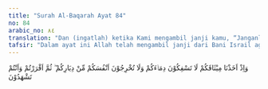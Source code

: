 ```yaml
---
title: "Surah Al-Baqarah Ayat 84"
no: 84
arabic_no: ٨٤
translation: "Dan (ingatlah) ketika Kami mengambil janji kamu, “Janganlah kamu menumpahkan darahmu (membunuh orang), dan mengusir dirimu (saudara sebangsamu) dari kampung halamanmu.” Kemudian kamu berikrar dan bersaksi."
tafsir: "Dalam ayat ini Allah telah mengambil janji dari Bani Israil agar mereka benar-benar menjauhi pertumpahan darah di antara mereka, dan tidak saling mengusir dari negeri masing-masing. Mereka hendaklah merupakan kesatuan bangsa karena satu agama dan satu keturunan. Masing-masing hendaklah merasa bahwa diri dan darahnya adalah diri dan darah kaumnya.\n\nAyat ini juga mengandung larangan mengerjakan kejahatan-kejahatan yang dapat dijatuhi hukuman mati (qisas), atau pengusiran dari kampung halaman yang berarti \"membunuh diri sendiri\". Bilamana mengerjakan suatu kesalahan yang dapat dijatuhi hukuman mati, maka berarti membunuh dirinya sendiri. Pada akhir ayat ini Allah menyatakan bahwa orang Yahudi pada zaman Rasul saw mengaku menerima janji itu, bahkan mereka menjadi saksi atas janji itu."
---
```

وَاِذْ اَخَذْنَا مِيْثَاقَكُمْ لَا تَسْفِكُوْنَ دِمَاۤءَكُمْ وَلَا تُخْرِجُوْنَ اَنْفُسَكُمْ مِّنْ دِيَارِكُمْ ۖ ثُمَّ اَقْرَرْتُمْ وَاَنْتُمْ تَشْهَدُوْنَ 